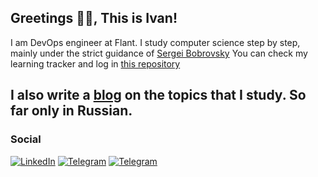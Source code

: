 ##  Greetings :metal::blush:, This is Ivan!

I am DevOps engineer at Flant. 
I study computer science step by step, mainly under the strict guidance of [Sergei Bobrovsky](https://vk.com/lambda_brain) 
You can check my learning tracker and log in [this repository](https://github.com/NaNameUz3r/My-Learning-Tracker)

I also write a [blog](https://wannahack.in/) on the topics that I study. So far only in Russian. 
---

### Social

[![LinkedIn](https://img.shields.io/badge/LinkedIn-0077B5?style=for-the-badge&logo=linkedin&logoColor=white)](https://www.linkedin.com/in/ivan-zakutnii-a43851203/)
[![Telegram](https://img.shields.io/badge/Telegram-2CA5E0?style=for-the-badge&logo=telegram&logoColor=white)](https://t.me/uz3rnam3)
[![Telegram](https://img.shields.io/badge/Gmail-D14836?style=for-the-badge&logo=gmail&logoColor=white)](mailto:zakutnii.ivan@gmail.com)

